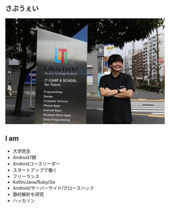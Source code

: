 ## さぶうぇい
![プロフィール](../images/subway.jpg)

## I am
- 大学院生
- Android7期
- Androidコースリーダー
- スタートアップで働く
- フリーランス
- Kotlin/Java/Ruby/Go
- Android/サーバーサイド/グロースハック
- 静的解析を研究
- ハッカソン
